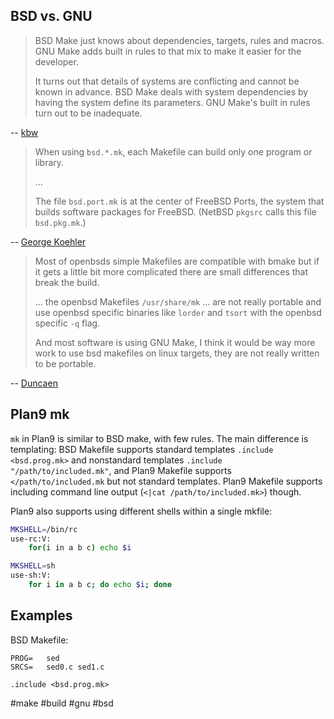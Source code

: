 ## BSD vs. GNU

> BSD Make just knows about dependencies, targets, rules and macros.
> GNU Make adds built in rules to that mix to make it easier for the developer.
>
> It turns out that details of systems are conflicting and cannot be known in advance.
> BSD Make deals with system dependencies by having the system define its parameters.
> GNU Make's built in rules turn out to be inadequate.

-- [kbw](http://www.cplusplus.com/articles/jTbCpfjN/)

> When using `bsd.*.mk`, each Makefile can build only one program or library.
>
> ...
>
> The file `bsd.port.mk` is at the center of FreeBSD Ports,
> the system that builds software packages for FreeBSD.
> (NetBSD `pkgsrc` calls this file `bsd.pkg.mk`.)

-- [George Koehler](https://stackoverflow.com/questions/2131219/merits-of-bmake/25152244)

> Most of openbsds simple Makefiles are compatible with bmake
> but if it gets a little bit more complicated
> there are small differences that break the build.
>
> ... the openbsd Makefiles `/usr/share/mk` ... are  not really portable
> and use openbsd specific binaries like `lorder` and `tsort` with the openbsd specific `-q` flag.
>
> And most software is using GNU Make,
> I think it would be way more work to use bsd makefiles on linux targets,
> they are not really written to be portable.

-- [Duncaen](https://forum.voidlinux.eu/t/pitfalls-on-bmake-bsd-make/956/2)


## Plan9 mk

`mk` in Plan9 is similar to BSD make, with few rules.
The main difference is templating:
BSD Makefile supports standard templates `.include <bsd.prog.mk>`
and nonstandard templates `.include "/path/to/included.mk"`,
and Plan9 Makefile supports `</path/to/included.mk`
but not standard templates.
Plan9 Makefile supports including command line output (`<|cat /path/to/included.mk>`) though.

Plan9 also supports using different shells within a single mkfile:

```sh
MKSHELL=/bin/rc
use-rc:V:
    for(i in a b c) echo $i

MKSHELL=sh
use-sh:V:
    for i in a b c; do echo $i; done
```

## Examples

BSD Makefile:

```make
PROG=   sed
SRCS=   sed0.c sed1.c

.include <bsd.prog.mk>
```

#make #build #gnu #bsd
